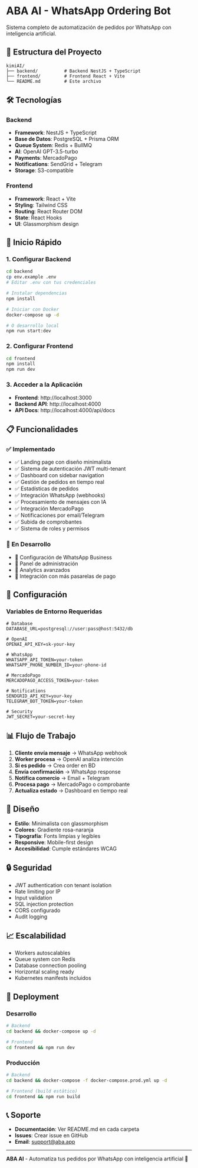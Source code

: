 # ABA AI - WhatsApp Ordering Bot

Sistema completo de automatización de pedidos por WhatsApp con inteligencia artificial.

## 🚀 Estructura del Proyecto

```
kimiAI/
├── backend/          # Backend NestJS + TypeScript
├── frontend/         # Frontend React + Vite
└── README.md         # Este archivo
```

## 🛠️ Tecnologías

### Backend
- **Framework**: NestJS + TypeScript
- **Base de Datos**: PostgreSQL + Prisma ORM
- **Queue System**: Redis + BullMQ
- **AI**: OpenAI GPT-3.5-turbo
- **Payments**: MercadoPago
- **Notifications**: SendGrid + Telegram
- **Storage**: S3-compatible

### Frontend
- **Framework**: React + Vite
- **Styling**: Tailwind CSS
- **Routing**: React Router DOM
- **State**: React Hooks
- **UI**: Glassmorphism design

## 🚀 Inicio Rápido

### 1. Configurar Backend

```bash
cd backend
cp env.example .env
# Editar .env con tus credenciales

# Instalar dependencias
npm install

# Iniciar con Docker
docker-compose up -d

# O desarrollo local
npm run start:dev
```

### 2. Configurar Frontend

```bash
cd frontend
npm install
npm run dev
```

### 3. Acceder a la Aplicación

- **Frontend**: http://localhost:3000
- **Backend API**: http://localhost:4000
- **API Docs**: http://localhost:4000/api/docs

## 📋 Funcionalidades

### ✅ Implementado
- ✅ Landing page con diseño minimalista
- ✅ Sistema de autenticación JWT multi-tenant
- ✅ Dashboard con sidebar navigation
- ✅ Gestión de pedidos en tiempo real
- ✅ Estadísticas de pedidos
- ✅ Integración WhatsApp (webhooks)
- ✅ Procesamiento de mensajes con IA
- ✅ Integración MercadoPago
- ✅ Notificaciones por email/Telegram
- ✅ Subida de comprobantes
- ✅ Sistema de roles y permisos

### 🔄 En Desarrollo
- 🔄 Configuración de WhatsApp Business
- 🔄 Panel de administración
- 🔄 Analytics avanzados
- 🔄 Integración con más pasarelas de pago

## 🔧 Configuración

### Variables de Entorno Requeridas

```env
# Database
DATABASE_URL=postgresql://user:pass@host:5432/db

# OpenAI
OPENAI_API_KEY=sk-your-key

# WhatsApp
WHATSAPP_API_TOKEN=your-token
WHATSAPP_PHONE_NUMBER_ID=your-phone-id

# MercadoPago
MERCADOPAGO_ACCESS_TOKEN=your-token

# Notifications
SENDGRID_API_KEY=your-key
TELEGRAM_BOT_TOKEN=your-token

# Security
JWT_SECRET=your-secret-key
```

## 📊 Flujo de Trabajo

1. **Cliente envía mensaje** → WhatsApp webhook
2. **Worker procesa** → OpenAI analiza intención
3. **Si es pedido** → Crea order en BD
4. **Envía confirmación** → WhatsApp response
5. **Notifica comercio** → Email + Telegram
6. **Procesa pago** → MercadoPago o comprobante
7. **Actualiza estado** → Dashboard en tiempo real

## 🎨 Diseño

- **Estilo**: Minimalista con glassmorphism
- **Colores**: Gradiente rosa-naranja
- **Tipografía**: Fonts limpias y legibles
- **Responsive**: Mobile-first design
- **Accesibilidad**: Cumple estándares WCAG

## 🔒 Seguridad

- JWT authentication con tenant isolation
- Rate limiting por IP
- Input validation
- SQL injection protection
- CORS configurado
- Audit logging

## 📈 Escalabilidad

- Workers autoscalables
- Queue system con Redis
- Database connection pooling
- Horizontal scaling ready
- Kubernetes manifests incluidos

## 🚀 Deployment

### Desarrollo
```bash
# Backend
cd backend && docker-compose up -d

# Frontend
cd frontend && npm run dev
```

### Producción
```bash
# Backend
cd backend && docker-compose -f docker-compose.prod.yml up -d

# Frontend (build estático)
cd frontend && npm run build
```

## 📞 Soporte

- **Documentación**: Ver README.md en cada carpeta
- **Issues**: Crear issue en GitHub
- **Email**: support@aba.app

---

**ABA AI** - Automatiza tus pedidos por WhatsApp con inteligencia artificial 🤖